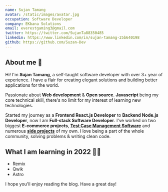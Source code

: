 ```yaml
---
name: Sujan Tamang
avatar: /static/images/avatar.jpg
occupation: Software Developer
company: EKbana Solutions
email: everestgaming3@gmail.com
twitter: https://twitter.com/SujanTa88350485
linkedin: https://www.linkedin.com/in/sujan-tamang-25b640198
github: https://github.com/Suzan-Dev
---
```


## About me 👋

Hi! I'm **Sujan Tamang**, a self-taught software developer with over 3+ year of experience.
I have a flair for creating elegant solutions and building better applications for the world.

Passionate about **Web development** & **Open source**.
**Javascript** being my core technical skill, there's no limit for my interest of learning new technologies.

Started my journey as a **Frontend React.js Developer** to **Backend Node.js Developer**, now I am **Full-stack Software Developer**.
I've worked on two biggest **E-commerce projects**, [**Test Case Management Software**](https://app.testmink.com)
and numerous [**side projects**](https://github.com/Suzan-Dev?tab=repositories) of my own.
I love being a part of the whole community, solving problems & writing clean code.

## What I am learning in 2022 🐱‍💻

- Remix
- Qwik
- Astro

I hope you'll enjoy reading the blog. Have a great day!
